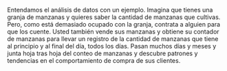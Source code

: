 Entendamos el análisis de datos con un ejemplo.
Imagina que tienes una granja de manzanas y quieres saber la cantidad de manzanas que cultivas. Pero, como está demasiado ocupado con la granja, contrata a alguien para que los cuente. Usted también vende sus manzanas y obtiene su contador de manzanas para llevar un registro de la cantidad de manzanas que tiene al principio y al final del día, todos los días.
Pasan muchos días y meses y junta hoja tras hoja del conteo de manzanas y descubre patrones y tendencias en el comportamiento de compra de sus clientes.